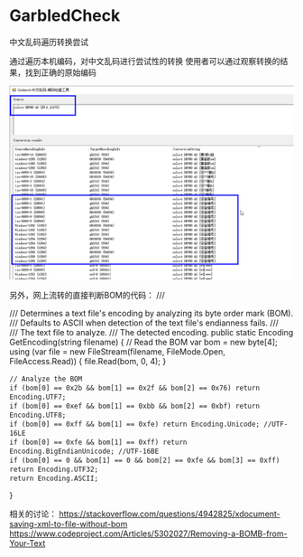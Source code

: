 # GarbledCheck
中文乱码遍历转换尝试

通过遍历本机编码，对中文乱码进行尝试性的转换
使用者可以通过观察转换的结果，找到正确的原始编码

![image](https://raw.githubusercontent.com/goldarch/GarbledCheck/master/GarbledCheck/img-folder/ui01.png)  

另外，网上流转的直接判断BOM的代码：
/// <summary>
/// Determines a text file's encoding by analyzing its byte order mark (BOM).
/// Defaults to ASCII when detection of the text file's endianness fails.
/// </summary>
/// <param name="filename">The text file to analyze.</param>
/// <returns>The detected encoding.</returns>
public static Encoding GetEncoding(string filename)
{
    // Read the BOM
    var bom = new byte[4];
    using (var file = new FileStream(filename, FileMode.Open, FileAccess.Read))
    {
        file.Read(bom, 0, 4);
    }

    // Analyze the BOM
    if (bom[0] == 0x2b && bom[1] == 0x2f && bom[2] == 0x76) return Encoding.UTF7;
    if (bom[0] == 0xef && bom[1] == 0xbb && bom[2] == 0xbf) return Encoding.UTF8;
    if (bom[0] == 0xff && bom[1] == 0xfe) return Encoding.Unicode; //UTF-16LE
    if (bom[0] == 0xfe && bom[1] == 0xff) return Encoding.BigEndianUnicode; //UTF-16BE
    if (bom[0] == 0 && bom[1] == 0 && bom[2] == 0xfe && bom[3] == 0xff) return Encoding.UTF32;
    return Encoding.ASCII;
}

相关的讨论：
https://stackoverflow.com/questions/4942825/xdocument-saving-xml-to-file-without-bom
https://www.codeproject.com/Articles/5302027/Removing-a-BOMB-from-Your-Text

